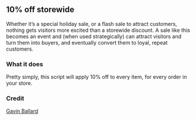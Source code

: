 ## 10% off storewide

Whether it’s a special holiday sale, or a flash sale to attract customers, nothing gets visitors more excited than a storewide discount. A sale like this becomes an event and (when used strategically) can attract visitors and turn them into buyers, and eventually convert them to loyal, repeat customers.

### What it does

Pretty simply, this script will apply 10% off to every item, for every order in your store.

### Credit
[Gavin Ballard](https://gist.github.com/gavinballard/0b274716792a8408e3e9a41561bf9a02)
